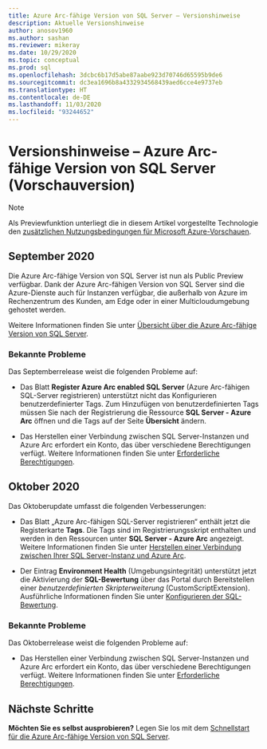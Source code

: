 ```yaml
---
title: Azure Arc-fähige Version von SQL Server – Versionshinweise
description: Aktuelle Versionshinweise
author: anosov1960
ms.author: sashan
ms.reviewer: mikeray
ms.date: 10/29/2020
ms.topic: conceptual
ms.prod: sql
ms.openlocfilehash: 3dcbc6b17d5abe87aabe923d70746d65595b9de6
ms.sourcegitcommit: dc3ea1696b8a4332934568439aed6cce4e9737eb
ms.translationtype: HT
ms.contentlocale: de-DE
ms.lasthandoff: 11/03/2020
ms.locfileid: "93244652"
---
```

# <a name="release-notes---azure-arc-enabled-sql-server-preview"></a>Versionshinweise – Azure Arc-fähige Version von SQL Server (Vorschauversion)

> [!NOTE]
> Als Previewfunktion unterliegt die in diesem Artikel vorgestellte Technologie den [zusätzlichen Nutzungsbedingungen für Microsoft Azure-Vorschauen](https://azure.microsoft.com/support/legal/preview-supplemental-terms/).

## <a name="september-2020"></a>September 2020

Die Azure Arc-fähige Version von SQL Server ist nun als Public Preview verfügbar. Dank der Azure Arc-fähigen Version von SQL Server sind die Azure-Dienste auch für Instanzen verfügbar, die außerhalb von Azure im Rechenzentrum des Kunden, am Edge oder in einer Multicloudumgebung gehostet werden.

Weitere Informationen finden Sie unter [Übersicht über die Azure Arc-fähige Version von SQL Server](overview.md).

### <a name="known-issues"></a>Bekannte Probleme

Das Septemberrelease weist die folgenden Probleme auf:

* Das Blatt **Register Azure Arc enabled SQL Server** (Azure Arc-fähigen SQL-Server registrieren) unterstützt nicht das Konfigurieren benutzerdefinierter Tags. Zum Hinzufügen von benutzerdefinierten Tags müssen Sie nach der Registrierung die Ressource **SQL Server - Azure Arc** öffnen und die Tags auf der Seite **Übersicht** ändern.

* Das Herstellen einer Verbindung zwischen SQL Server-Instanzen und Azure Arc erfordert ein Konto, das über verschiedene Berechtigungen verfügt. Weitere Informationen finden Sie unter [Erforderliche Berechtigungen](overview.md#required-permissions).

## <a name="october-2020"></a>Oktober 2020

Das Oktoberupdate umfasst die folgenden Verbesserungen:

* Das Blatt „Azure Arc-fähigen SQL-Server registrieren“ enthält jetzt die Registerkarte **Tags**. Die Tags sind im Registrierungsskript enthalten und werden in den Ressourcen unter **SQL Server - Azure Arc** angezeigt. Weitere Informationen finden Sie unter [Herstellen einer Verbindung zwischen Ihrer SQL Server-Instanz und Azure Arc](connect.md).

* Der Eintrag **Environment Health** (Umgebungsintegrität) unterstützt jetzt die Aktivierung der **SQL-Bewertung** über das Portal durch Bereitstellen einer *benutzerdefinierten Skripterweiterung* (CustomScriptExtension). Ausführliche Informationen finden Sie unter [Konfigurieren der SQL-Bewertung](assess.md#run-on-demand-sql-assessment).

### <a name="known-issues"></a>Bekannte Probleme

Das Oktoberrelease weist die folgenden Probleme auf:

* Das Herstellen einer Verbindung zwischen SQL Server-Instanzen und Azure Arc erfordert ein Konto, das über verschiedene Berechtigungen verfügt. Weitere Informationen finden Sie unter [Erforderliche Berechtigungen](overview.md#required-permissions).

## <a name="next-steps"></a>Nächste Schritte

**Möchten Sie es selbst ausprobieren?**  Legen Sie los mit dem [Schnellstart für die Azure Arc-fähige Version von SQL Server](https://aka.ms/AzureArcSqlServerJumpstart).
